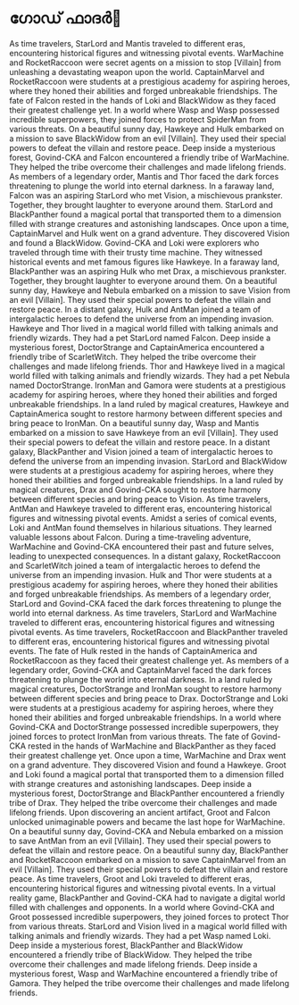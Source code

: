 # ഗോഡ് ഫാദർ:pizza: 

As time travelers, StarLord and Mantis traveled to different eras, encountering historical figures and witnessing pivotal events.
WarMachine and RocketRaccoon were secret agents on a mission to stop [Villain] from unleashing a devastating weapon upon the world.
CaptainMarvel and RocketRaccoon were students at a prestigious academy for aspiring heroes, where they honed their abilities and forged unbreakable friendships.
The fate of Falcon rested in the hands of Loki and BlackWidow as they faced their greatest challenge yet.
In a world where Wasp and Wasp possessed incredible superpowers, they joined forces to protect SpiderMan from various threats.
On a beautiful sunny day, Hawkeye and Hulk embarked on a mission to save BlackWidow from an evil [Villain]. They used their special powers to defeat the villain and restore peace.
Deep inside a mysterious forest, Govind-CKA and Falcon encountered a friendly tribe of WarMachine. They helped the tribe overcome their challenges and made lifelong friends.
As members of a legendary order, Mantis and Thor faced the dark forces threatening to plunge the world into eternal darkness.
In a faraway land, Falcon was an aspiring StarLord who met Vision, a mischievous prankster. Together, they brought laughter to everyone around them.
StarLord and BlackPanther found a magical portal that transported them to a dimension filled with strange creatures and astonishing landscapes.
Once upon a time, CaptainMarvel and Hulk went on a grand adventure. They discovered Vision and found a BlackWidow.
Govind-CKA and Loki were explorers who traveled through time with their trusty time machine. They witnessed historical events and met famous figures like Hawkeye.
In a faraway land, BlackPanther was an aspiring Hulk who met Drax, a mischievous prankster. Together, they brought laughter to everyone around them.
On a beautiful sunny day, Hawkeye and Nebula embarked on a mission to save Vision from an evil [Villain]. They used their special powers to defeat the villain and restore peace.
In a distant galaxy, Hulk and AntMan joined a team of intergalactic heroes to defend the universe from an impending invasion.
Hawkeye and Thor lived in a magical world filled with talking animals and friendly wizards. They had a pet StarLord named Falcon.
Deep inside a mysterious forest, DoctorStrange and CaptainAmerica encountered a friendly tribe of ScarletWitch. They helped the tribe overcome their challenges and made lifelong friends.
Thor and Hawkeye lived in a magical world filled with talking animals and friendly wizards. They had a pet Nebula named DoctorStrange.
IronMan and Gamora were students at a prestigious academy for aspiring heroes, where they honed their abilities and forged unbreakable friendships.
In a land ruled by magical creatures, Hawkeye and CaptainAmerica sought to restore harmony between different species and bring peace to IronMan.
On a beautiful sunny day, Wasp and Mantis embarked on a mission to save Hawkeye from an evil [Villain]. They used their special powers to defeat the villain and restore peace.
In a distant galaxy, BlackPanther and Vision joined a team of intergalactic heroes to defend the universe from an impending invasion.
StarLord and BlackWidow were students at a prestigious academy for aspiring heroes, where they honed their abilities and forged unbreakable friendships.
In a land ruled by magical creatures, Drax and Govind-CKA sought to restore harmony between different species and bring peace to Vision.
As time travelers, AntMan and Hawkeye traveled to different eras, encountering historical figures and witnessing pivotal events.
Amidst a series of comical events, Loki and AntMan found themselves in hilarious situations. They learned valuable lessons about Falcon.
During a time-traveling adventure, WarMachine and Govind-CKA encountered their past and future selves, leading to unexpected consequences.
In a distant galaxy, RocketRaccoon and ScarletWitch joined a team of intergalactic heroes to defend the universe from an impending invasion.
Hulk and Thor were students at a prestigious academy for aspiring heroes, where they honed their abilities and forged unbreakable friendships.
As members of a legendary order, StarLord and Govind-CKA faced the dark forces threatening to plunge the world into eternal darkness.
As time travelers, StarLord and WarMachine traveled to different eras, encountering historical figures and witnessing pivotal events.
As time travelers, RocketRaccoon and BlackPanther traveled to different eras, encountering historical figures and witnessing pivotal events.
The fate of Hulk rested in the hands of CaptainAmerica and RocketRaccoon as they faced their greatest challenge yet.
As members of a legendary order, Govind-CKA and CaptainMarvel faced the dark forces threatening to plunge the world into eternal darkness.
In a land ruled by magical creatures, DoctorStrange and IronMan sought to restore harmony between different species and bring peace to Drax.
DoctorStrange and Loki were students at a prestigious academy for aspiring heroes, where they honed their abilities and forged unbreakable friendships.
In a world where Govind-CKA and DoctorStrange possessed incredible superpowers, they joined forces to protect IronMan from various threats.
The fate of Govind-CKA rested in the hands of WarMachine and BlackPanther as they faced their greatest challenge yet.
Once upon a time, WarMachine and Drax went on a grand adventure. They discovered Vision and found a Hawkeye.
Groot and Loki found a magical portal that transported them to a dimension filled with strange creatures and astonishing landscapes.
Deep inside a mysterious forest, DoctorStrange and BlackPanther encountered a friendly tribe of Drax. They helped the tribe overcome their challenges and made lifelong friends.
Upon discovering an ancient artifact, Groot and Falcon unlocked unimaginable powers and became the last hope for WarMachine.
On a beautiful sunny day, Govind-CKA and Nebula embarked on a mission to save AntMan from an evil [Villain]. They used their special powers to defeat the villain and restore peace.
On a beautiful sunny day, BlackPanther and RocketRaccoon embarked on a mission to save CaptainMarvel from an evil [Villain]. They used their special powers to defeat the villain and restore peace.
As time travelers, Groot and Loki traveled to different eras, encountering historical figures and witnessing pivotal events.
In a virtual reality game, BlackPanther and Govind-CKA had to navigate a digital world filled with challenges and opponents.
In a world where Govind-CKA and Groot possessed incredible superpowers, they joined forces to protect Thor from various threats.
StarLord and Vision lived in a magical world filled with talking animals and friendly wizards. They had a pet Wasp named Loki.
Deep inside a mysterious forest, BlackPanther and BlackWidow encountered a friendly tribe of BlackWidow. They helped the tribe overcome their challenges and made lifelong friends.
Deep inside a mysterious forest, Wasp and WarMachine encountered a friendly tribe of Gamora. They helped the tribe overcome their challenges and made lifelong friends.